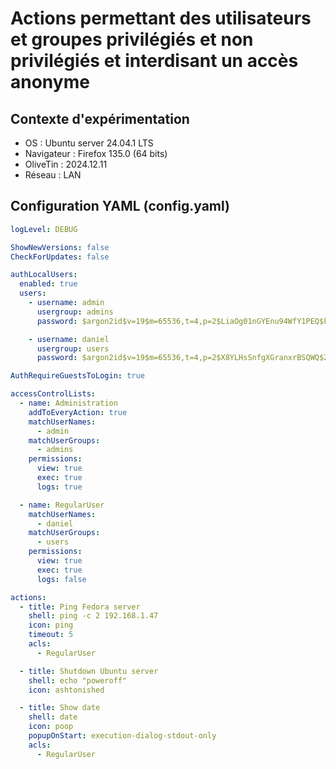 # Actions permettant des utilisateurs et groupes privilégiés et non privilégiés et interdisant un accès anonyme
## Contexte d'expérimentation
* OS : Ubuntu server 24.04.1 LTS
* Navigateur : Firefox 135.0 (64 bits)
* OliveTin : 2024.12.11
* Réseau : LAN

## Configuration YAML (config.yaml)
```yaml
logLevel: DEBUG

ShowNewVersions: false
CheckForUpdates: false

authLocalUsers:
  enabled: true
  users:
    - username: admin
      usergroup: admins
      password: $argon2id$v=19$m=65536,t=4,p=2$LiaOg01nGYEnu94WfY1PEQ$klAyJeF/nzIiFHnlxPWtqM5Rev/gBVcC5zm1QapYt88

    - username: daniel
      usergroup: users
      password: $argon2id$v=19$m=65536,t=4,p=2$X8YLHsSnfgXGranxrBSQWQ$ZHEKjZ8GSZtUjJBNZZgTqpPoIG5Y1d91NC+SK1MPg2I

AuthRequireGuestsToLogin: true

accessControlLists:
  - name: Administration
    addToEveryAction: true
    matchUserNames:
      - admin
    matchUserGroups:
      - admins
    permissions:
      view: true
      exec: true
      logs: true

  - name: RegularUser
    matchUserNames:
      - daniel
    matchUserGroups:
      - users
    permissions:
      view: true
      exec: true
      logs: false

actions:
  - title: Ping Fedora server
    shell: ping -c 2 192.168.1.47
    icon: ping
    timeout: 5
    acls:
      - RegularUser

  - title: Shutdown Ubuntu server
    shell: echo "poweroff"
    icon: ashtonished

  - title: Show date
    shell: date
    icon: poop
    popupOnStart: execution-dialog-stdout-only
    acls:
      - RegularUser
```
